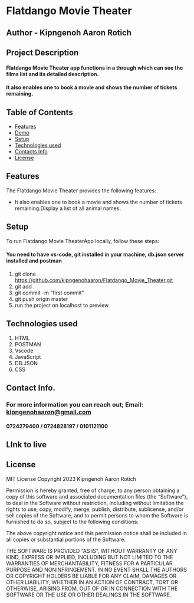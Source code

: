 # Flatdango Movie Theater

## Author - Kipngenoh Aaron Rotich

## Project Description

#### Flatdango Movie Theater app functions in a through which can see the films list and its detailed description. 
#### It also enables one to book a movie and shows the number of tickets remaining.

## Table of Contents

- [Features](#features)
- [Demo](#demo)
- [Setup](#setup)
- [Technologies used](#Technologiesused)
- [Contacts Info](#ContactsInfo)
- [License](#license)

## Features

The Flatdango Movie Theater provides the following features:

- It also enables one to book a movie and shows the number of tickets remaining.Display a list of all animal names.


## Setup

To run Flatdango Movie TheaterApp locally, follow these steps:


#### You need to have vs-code, git installed in your machine, db.json server installed and postman

1. git clone https://github.com/kipngenohaaron/Flatdango_Movie_Theater.git
2. git add .
3. git commit -m "first commit"
4. git push origin master
5. run the project on localhost to preview

## Technologies used

1. HTML
2. POSTMAN
3. Vscode
4. JavaScript
5. DB.JSON
6. CSS


## Contact Info.

### For more information you can reach out; Email: kipngenohaaron@gmail.com
#### 0724279400 / 0724828197 / 0101121100
## LInk to live 

## License
MIT License
Copyright 2023 Kipngenoh Aaron Rotich

Permission is hereby granted, free of charge, to any person obtaining a copy of this software and associated documentation files (the “Software”), to deal in the Software without restriction, including without limitation the rights to use, copy, modify, merge, publish, distribute, sublicense, and/or sell copies of the Software, and to permit persons to whom the Software is furnished to do so, subject to the following conditions:

The above copyright notice and this permission notice shall be included in all copies or substantial portions of the Software.

THE SOFTWARE IS PROVIDED “AS IS”, WITHOUT WARRANTY OF ANY KIND, EXPRESS OR IMPLIED, INCLUDING BUT NOT LIMITED TO THE WARRANTIES OF MERCHANTABILITY, FITNESS FOR A PARTICULAR PURPOSE AND NONINFRINGEMENT. IN NO EVENT SHALL THE AUTHORS OR COPYRIGHT HOLDERS BE LIABLE FOR ANY CLAIM, DAMAGES OR OTHER LIABILITY, WHETHER IN AN ACTION OF CONTRACT, TORT OR OTHERWISE, ARISING FROM, OUT OF OR IN CONNECTION WITH THE SOFTWARE OR THE USE OR OTHER DEALINGS IN THE SOFTWARE.